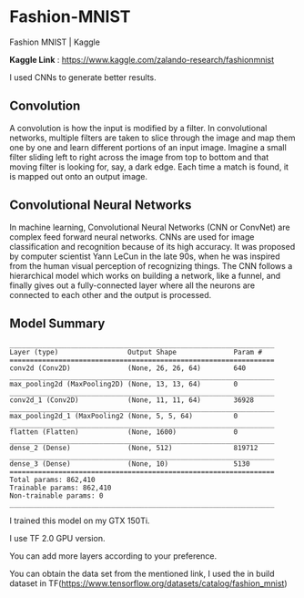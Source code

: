 # Fashion-MNIST
Fashion MNIST | Kaggle

**Kaggle Link** : https://www.kaggle.com/zalando-research/fashionmnist

I used CNNs to generate better results.

## Convolution
A convolution is how the input is modified by a filter. In convolutional networks, multiple filters are taken to slice through the image and map them one by one and learn different portions of an input image. Imagine a small filter sliding left to right across the image from top to bottom and that moving filter is looking for, say, a dark edge. Each time a match is found, it is mapped out onto an output image.

## Convolutional Neural Networks
In machine learning, Convolutional Neural Networks (CNN or ConvNet) are complex feed forward neural networks. CNNs are used for image classification and recognition because of its high accuracy. It was proposed by computer scientist Yann LeCun in the late 90s, when he was inspired from the human visual perception of recognizing things. The CNN follows a hierarchical model which works on building a network, like a funnel, and finally gives out a fully-connected layer where all the neurons are connected to each other and the output is processed.

## Model Summary
```
_________________________________________________________________
Layer (type)                 Output Shape              Param #   
=================================================================
conv2d (Conv2D)              (None, 26, 26, 64)        640       
_________________________________________________________________
max_pooling2d (MaxPooling2D) (None, 13, 13, 64)        0         
_________________________________________________________________
conv2d_1 (Conv2D)            (None, 11, 11, 64)        36928     
_________________________________________________________________
max_pooling2d_1 (MaxPooling2 (None, 5, 5, 64)          0         
_________________________________________________________________
flatten (Flatten)            (None, 1600)              0         
_________________________________________________________________
dense_2 (Dense)              (None, 512)               819712    
_________________________________________________________________
dense_3 (Dense)              (None, 10)                5130      
=================================================================
Total params: 862,410
Trainable params: 862,410
Non-trainable params: 0
_________________________________________________________________
```

I trained this model on my GTX 150Ti.

I use TF 2.0 GPU version.

You can add more layers according to your preference. 

You can obtain the data set from the mentioned link, I used the in build dataset in TF(https://www.tensorflow.org/datasets/catalog/fashion_mnist)
